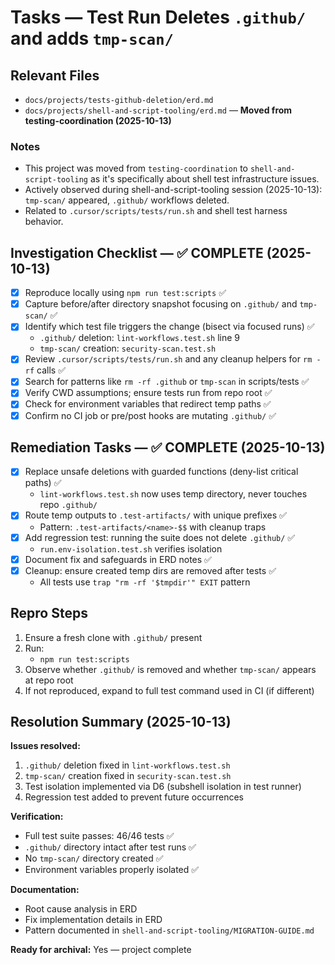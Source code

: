 # Tasks — Test Run Deletes `.github/` and adds `tmp-scan/`

## Relevant Files

- `docs/projects/tests-github-deletion/erd.md`
- `docs/projects/shell-and-script-tooling/erd.md` — **Moved from testing-coordination (2025-10-13)**

### Notes

- This project was moved from `testing-coordination` to `shell-and-script-tooling` as it's specifically about shell test infrastructure issues.
- Actively observed during shell-and-script-tooling session (2025-10-13): `tmp-scan/` appeared, `.github/` workflows deleted.
- Related to `.cursor/scripts/tests/run.sh` and shell test harness behavior.

## Investigation Checklist — ✅ COMPLETE (2025-10-13)

- [x] Reproduce locally using `npm run test:scripts` ✅
- [x] Capture before/after directory snapshot focusing on `.github/` and `tmp-scan/` ✅
- [x] Identify which test file triggers the change (bisect via focused runs) ✅
  - `.github/` deletion: `lint-workflows.test.sh` line 9
  - `tmp-scan/` creation: `security-scan.test.sh`
- [x] Review `.cursor/scripts/tests/run.sh` and any cleanup helpers for `rm -rf` calls ✅
- [x] Search for patterns like `rm -rf .github` or `tmp-scan` in scripts/tests ✅
- [x] Verify CWD assumptions; ensure tests run from repo root ✅
- [x] Check for environment variables that redirect temp paths ✅
- [x] Confirm no CI job or pre/post hooks are mutating `.github/` ✅

## Remediation Tasks — ✅ COMPLETE (2025-10-13)

- [x] Replace unsafe deletions with guarded functions (deny-list critical paths) ✅
  - `lint-workflows.test.sh` now uses temp directory, never touches repo `.github/`
- [x] Route temp outputs to `.test-artifacts/` with unique prefixes ✅
  - Pattern: `.test-artifacts/<name>-$$` with cleanup traps
- [x] Add regression test: running the suite does not delete `.github/` ✅
  - `run.env-isolation.test.sh` verifies isolation
- [x] Document fix and safeguards in ERD notes ✅
- [x] Cleanup: ensure created temp dirs are removed after tests ✅
  - All tests use `trap "rm -rf '$tmpdir'" EXIT` pattern

## Repro Steps

1. Ensure a fresh clone with `.github/` present
2. Run:
   - `npm run test:scripts`
3. Observe whether `.github/` is removed and whether `tmp-scan/` appears at repo root
4. If not reproduced, expand to full test command used in CI (if different)

## Resolution Summary (2025-10-13)

**Issues resolved:**

1. `.github/` deletion fixed in `lint-workflows.test.sh`
2. `tmp-scan/` creation fixed in `security-scan.test.sh`
3. Test isolation implemented via D6 (subshell isolation in test runner)
4. Regression test added to prevent future occurrences

**Verification:**

- Full test suite passes: 46/46 tests ✅
- `.github/` directory intact after test runs ✅
- No `tmp-scan/` directory created ✅
- Environment variables properly isolated ✅

**Documentation:**

- Root cause analysis in ERD
- Fix implementation details in ERD
- Pattern documented in `shell-and-script-tooling/MIGRATION-GUIDE.md`

**Ready for archival:** Yes — project complete
